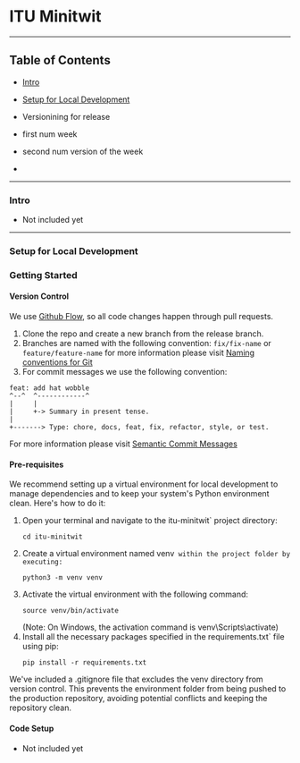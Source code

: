 # ITU Minitwit


---
## Table of Contents
- [Intro](#intro)
- [Setup for Local Development](#setup-for-local-development)


- Versionining for release 
- first num week 
- second num version of the week 
- 

---
### Intro
- Not included yet

---
### Setup for Local Development

### Getting Started

#### Version Control
We use [Github Flow]((https://docs.github.com/de)), so all code changes happen through pull requests.
1. Clone the repo and create a new branch from the release branch.
2. Branches are named with the following convention: `fix/fix-name` or `feature/feature-name` for
more information please visit [Naming conventions for Git](https://medium.com/@abhay.pixolo/naming-conventions-for-git-branches-a-cheatsheet-8549feca2534)
3. For commit messages we use the following convention:
```
feat: add hat wobble
^--^  ^------------^
|     |
|     +-> Summary in present tense.
|
+-------> Type: chore, docs, feat, fix, refactor, style, or test.
```
For more information please visit [Semantic Commit Messages](https://gist.github.com/joshbuchea/6f47e86d2510bce28f8e7f42ae84c716)

#### Pre-requisites
We recommend setting up a virtual environment for local development to 
manage dependencies and to keep your system's Python environment clean. 
Here's how to do it:

1. Open your terminal and navigate to the itu-minitwit` project directory:
   ```
   cd itu-minitwit
   ```
2. Create a virtual environment named venv` within the project folder by executing:`
   ```
   python3 -m venv venv
   ```
3. Activate the virtual environment with the following command:
   ```
   source venv/bin/activate
   ```
   (Note: On Windows, the activation command is venv\Scripts\activate)
4. Install all the necessary packages specified in the requirements.txt` file using pip:
   ```
   pip install -r requirements.txt
   ```
    
We've included a .gitignore file that excludes the venv directory from version control. 
This prevents the environment folder from being pushed to the production repository, 
avoiding potential conflicts and keeping the repository clean.

#### Code Setup
- Not included yet


